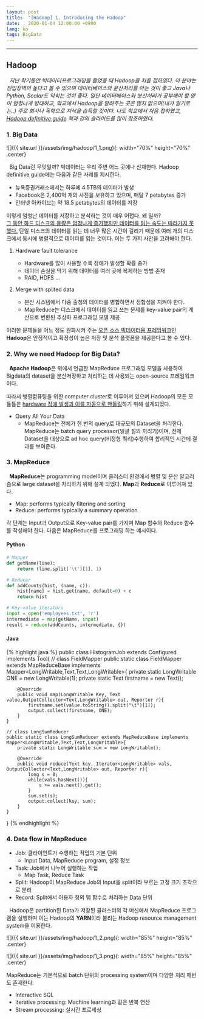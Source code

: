 ```yaml
---
layout: post
title:  "[Hadoop] 1. Introducing the Hadoop"
date:   2020-01-04 12:00:00 +0900
lang: ko
tags: BigData
---
```

<hr>

## Hadoop ##

&nbsp;&nbsp;*지난 학기동안 빅데이터프로그래밍을 들었을 때 Hadoop을 처음 접하였다. 이 분야는 진입장벽이 높다고 볼 수 있으며 데이터베이스와 분산처리를 아는 것이 좋고 Java나 Python, Scalar도 익히는 것이 좋다. 일단 데이터베이스와 분산처리가 공부해야 할 양이 엄청나게 방대하고, 학교에서 Hadoop을 알려주는 곳은 많지 없으며(내가 알기로는..) 주로 회사나 독학으로 지식을 습득할 것이다. 나도 학교에서 처음 접하였고, <u>Hadoop definitive guide</u> 책과 강의 슬라이드를 많이 참조하였다.*

### 1. Big Data ###
![]({{ site.url }}/assets/img/hadoop/1_1.png){: width="70%" height="70%" .center}

&nbsp;&nbsp;Big Data란 무엇일까? 빅데이터는 우리 주변 어느 곳에나 산재한다. Hadoop definitive guide에는 다음과 같은 사례를 제시한다.
* 뉴욕증권거래소에서는 하루에 4.5TB의 데이터가 발생
* Facebook은 2,400억 개의 사진을 보유하고 있으며, 매달 7 petabytes 증가
* 인터넷 아카이브는 약 18.5 petabytes의 데이터를 저장

이렇게 엄청난 데이터를 저장하고 분석하는 것이 매우 어렵다. 왜 일까?
<br>
<u>그 동안 하드 디스크의 용량은 엄청나게 증가했지만 데이터를 읽는 속도는 따라가지 못했다.</u> 단일 디스크의 데이터를 읽는 데 너무 많은 시간이 걸리기 때문에 여러 개의 디스크에서 동시에 병렬적으로 데이터를 읽는 것이다. 이는 두 가지 사안을 고려해야 한다.

1. Hardware fault tolerance
   - Hardware를 많이 사용할 수록 장애가 발생할 확률 증가
   - 데이터 손실을 막기 위해 데이터를 여러 곳에 복제하는 방법 존재
   - RAID, HDFS ...

2. Merge with splited data
   - 분산 시스템에서 다중 출청의 데이터를 병합하면서 정합성을 지켜야 한다.
   - MapReduce는 디스크에서 데이터를 읽고 쓰는 문제를 key-value pair의 계산으로 변환된 추상화 프로그래밍 모델 제공

이러한 문제들을 어느 정도 완화시켜 주는 <u>오픈 소스 빅데이터용 프레임워크</u>인 **Hadoop**은 안정적이고 확장성이 높은 저장 및 분석 플랫폼을 제공한다고 볼 수 있다.

### 2. Why we need Hadoop for Big Data? ###
&nbsp;&nbsp;**Apache Hadoop**은 위에서 언급한 MapReduce 프로그래밍 모델을 사용하여 Bigdata의 dataset을 분산저장하고 처리하는 데 사용되는 open-source 프레임워크이다.

따라서 병렬컴퓨팅을 위한 computer cluster로 이루어져 있으며 Hadoop의 모든 모듈들은 <u>hardware 장애 발생과 이를 자동으로 핸들링</u>하기 위해 설계되었다.

* Query All Your Data
  - MapReduce는 전체가 한 번의 query로 대규모의 Dataset을 처리한다. MapReduce는 batch query processor(일괄 질의 처리기)이며, 전체 Dataset을 대상으로 ad hoc query(비정형 쿼리)수행하여 합리적인 시간에 결과를 보여준다.

### 3. MapReduce ###
&nbsp;&nbsp;**MapReduce**는 programming model이며 클러스터 환경에서 병렬 및 분산 알고리즘으로 large dataset을 처리하기 위해 설계 되었다. **Map**과 **Reduce**로 이루어져 있다.
* Map: performs typically filtering and sorting
* Reduce: performs typically a summary operation

각 단계는 Input과 Output으로 Key-value pair를 가지며 Map 함수와 Reduce 함수를 작성해야 한다. 다음은 MapReduce를 프로그래밍 하는 예시이다.

#### Python ####
~~~python
# Mapper
def getName(line):
    return (line.split('\t')[1], 1)

# Reducer
def addCounts(hist, (name, c)):
    hist[name] = hist.get(name, default=0) + c
    return hist

# Key-value iterators
input = open('employees.txt', 'r')
intermediate = map(getName, input)
result = reduce(addCounts, intermediate, {})
~~~


#### Java ####
{% highlight java %}
public class HistogramJob extends Configured implements Tool{
    // class FieldMapper
    public static class FieldMapper extends MapReduceBase implements Mapper<LongWritable,Text,Text,LongWritable>{
        private static LongWritable ONE = new LongWritable(1);
        private static Text firstname = new Text();

        @Override
        public void map(LongWritable Key, Text value,OutputCollector<Text,LongWritable> out, Reporter r){
            firstname.set(value.toString().split("\t")[1]);
            output.collect(firstname, ONE);
        }
    } 

    // class LongSumReducer
    public static class LongSumReducer extends MapReduceBase implements Mapper<LongWritable,Text,Text,LongWritable>{
        private static LongWritable sum = new LongWritable();

        @Override
        public void reduce(Text key, Iterator<LongWritable> vals, OutputCollector<Text,LongWritable> out, Reporter r){
            long s = 0;
            while(vals.hasNext()){
                s += vals.next().get();
            }
            sum.set(s);
            output.collect(key, sum);
        }
    }
} 
{% endhighlight %}


### 4. Data flow in MapReduce ###
* Job: 클라이언트가 수행하는 작업의 기본 단위
    - Input Data, MapReduce program, 설정 정보
* Task: Job에서 나누어 실행하는 작업
    - Map Task, Reduce Task
* Split: Hadoop이 MapReduce Job의 Input을 split이라 부르는 고정 크기 조각으로 분리
* Record: Split에서 아용자 정의 맵 함수로 처리하는 Data 단위

&nbsp;&nbsp;Hadoop은 partition된 Data가 저장된 클러스터의 각 머신에서 MapReduce 프로그램을 실행하며 이는 Hadoop의 **YARN**이라 불리는 Hadoop resource management system을 이용한다.

![]({{ site.url }}/assets/img/hadoop/1_2.png){: width="85%" height="85%" .center}

![]({{ site.url }}/assets/img/hadoop/1_3.png){: width="85%" height="85%" .center}

MapReduce는 기본적으로 batch 단위의 processing system이며 다양한 처리 패턴도 존재한다.
* Interactive SQL
* Iterative processing: Machine learning과 같은 반복 연산
* Stream processing: 실시간 프로세싱


